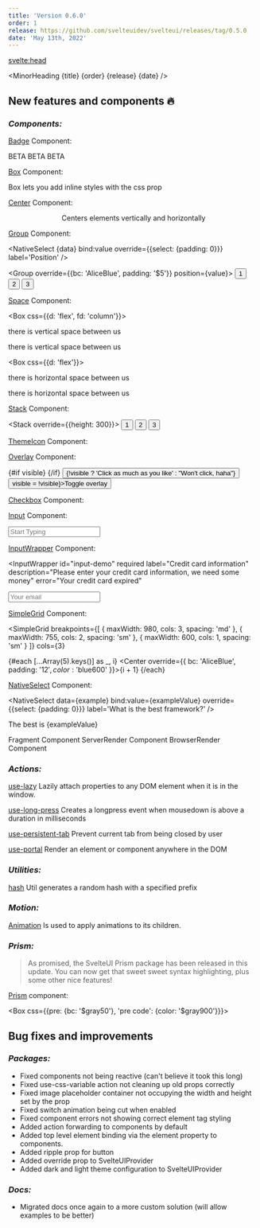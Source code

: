 ```yaml
---
title: 'Version 0.6.0'
order: 1
release: https://github.com/svelteuidev/svelteui/releases/tag/0.5.0
date: 'May 13th, 2022'
---
```


<script>
	import { Badge, Box, Center, Group, Space, Stack, ThemeIcon, Overlay, Checkbox, Input, InputWrapper, SimpleGrid, NativeSelect, Button, Text } from '@svelteuidev/core'
	import { Prism } from '@svelteuidev/prism'
	import { Calendar, MagnifyingGlass } from "radix-icons-svelte";
	import { MinorHeading } from '$lib/components';
	import { base } from '$app/paths';

  	let code = `
		const a = 2;
		const b = 2;

		console.log(a + b);

		// this is a function
		async function add(a, b) {
			return a + b;
		}
		await add(a, b);
	`;

	const boxStyle = {
		backgroundColor: '$gray50',
		textAlign: 'center',
		padding: '$14',
		borderRadius: '$md',
		cursor: 'pointer',

		'&:hover': {
			backgroundColor: '$gray100',
		},
	}

	let visible
	const example = ['Svelte', 'React', 'Vue', 'Angular']
	const data = ['left', 'right', 'center', 'apart']
	$: value = 'left'
	$: exampleValue = 'Svelte'
</script>

<svelte:head>
  <title>{title} - SvelteUI</title>
</svelte:head>

<MinorHeading {title} {order} {release} {date} />

## New features and components 🔥

### _Components:_

<Stack>

[Badge]({base}/core/badge) Component:

<Group>
	<Badge>BETA</Badge>
	<Badge variant='outline'>BETA</Badge>
	<Badge variant='gradient'>BETA</Badge>
</Group>

[Box]({base}/core/box) Component:

<Box css={boxStyle}>
	Box lets you add inline styles with the css prop
</Box>

[Center]({base}/core/center) Component:

<Center override={{bc: 'AliceBlue', py: '$20'}}>
	<p>Centers elements vertically and horizontally</p>
</Center>

[Group]({base}/core/group) Component:

<NativeSelect
  {data}
  bind:value
  override={{select: {padding: 0}}}
  label='Position'
/>

<Group override={{bc: 'AliceBlue', padding: '$5'}} position={value}>
  <Button variant="outline">1</Button>
  <Button variant="outline">2</Button>
  <Button variant="outline">3</Button>
</Group>

[Space]({base}/core/space) Component:

<Box css={{d: 'flex', fd: 'column'}}>
  <p>there is vertical space between us</p>
  <Space h='sm' />
  <p>there is vertical space between us</p>
</Box>

<Box css={{d: 'flex'}}>
  <p>there is horizontal space between us</p>
  <Space w='md' />
  <p>there is horizontal space between us</p>
</Box>

[Stack]({base}/core/stack) Component:

<Stack override={{height: 300}}>
  <Button variant="outline">1</Button>
  <Button variant="outline">2</Button>
  <Button variant="outline">3</Button>
</Stack>

[ThemeIcon]({base}/core/theme-icon) Component:

<Group>
	<ThemeIcon variant="outline" radius="xl" size="xl" color="violet"><Calendar size={20} /></ThemeIcon>
	<ThemeIcon variant="light" color="red"><Calendar /></ThemeIcon>
	<ThemeIcon variant="gradient"><Calendar /></ThemeIcon>
</Group>

[Overlay]({base}/core/overlay) Component:

<Stack override={{}} justify='start'>
	<Box css={{ h: 100, position: 'relative' }}>
		{#if visible}
		  <Overlay opacity={0.6} color="#000" zIndex={5} />
		{/if}
		<Button color={visible ? 'red' : 'teal'}>
			{!visible ? 'Click as much as you like' : "Won't click, haha"}
		</Button>
	</Box>
	<Box>
		<Button on:click={() => visible = !visible}>Toggle overlay</Button>
	</Box>
</Stack>

[Checkbox]({base}/core/checkbox) Component:

<Checkbox label='Accept these terms without reading' />

[Input]({base}/core/input) Component:

<Input
	placeholder='Start Typing'
	rightSectionWidth={70}
/>

[InputWrapper]({base}/core/input-wrapper) Component:

<InputWrapper
  id="input-demo"
  required
  label="Credit card information"
  description="Please enter your credit card information, we need some money"
  error="Your credit card expired"
>
  <Input id="input-demo" placeholder="Your email" />
</InputWrapper>

[SimpleGrid]({base}/core/simple-grid) Component:

<SimpleGrid
  breakpoints={[
    { maxWidth: 980, cols: 3, spacing: 'md' },
    { maxWidth: 755, cols: 2, spacing: 'sm' },
    { maxWidth: 600, cols: 1, spacing: 'sm' }
  ]}
  cols={3}
>
  {#each [...Array(5).keys()] as _, i}
    <Center override={{ bc: 'AliceBlue', padding: '$12', color: '$blue600' }}>{i + 1}</Center>
  {/each}
</SimpleGrid>

[NativeSelect]({base}/core/native-select) Component:

<NativeSelect
  data={example}
  bind:value={exampleValue}
  override={{select: {padding: 0}}}
  label='What is the best framework?'
/>

<Text>The best is <Text root='span' inline variant='gradient'>{exampleValue}</Text></Text>

Fragment Component
ServerRender Component
BrowserRender Component
</Stack>

### _Actions:_

[use-lazy]({base}/actions/use-lazy) Lazily attach properties to any DOM element when it is in the window.

[use-long-press]({base}/actions/use-long-press) Creates a longpress event when mousedown is above a duration in milliseconds

[use-persistent-tab]({base}/actions/use-persistent-tab) Prevent current tab from being closed by user

[use-portal]({base}/actions/use-portal) Render an element or component anywhere in the DOM

### _Utilities:_

[hash]({base}/utilities/hash) Util generates a random hash with a specified prefix

### _Motion:_

[Animation]({base}/motion/animation) Is used to apply animations to its children.

### _Prism:_

> As promised, the SvelteUI Prism package has been released in this update. You can now get that sweet sweet syntax highlighting, plus some other nice features!

[Prism]({base}/others/prism) component:

<Box css={{pre: {bc: '$gray50'}, 'pre code': {color: '$gray900'}}}>
  <Prism code={code} />
</Box>

## Bug fixes and improvements

### _Packages:_

- Fixed components not being reactive (can't believe it took this long)
- Fixed use-css-variable action not cleaning up old props correctly
- Fixed image placeholder container not occupying the width and height set by the prop
- Fixed switch animation being cut when enabled
- Fixed component errors not showing correct element tag styling
- Added action forwarding to components by default
- Added top level element binding via the element property to components.
- Added ripple prop for button
- Added override prop to SvelteUIProvider
- Added dark and light theme configuration to SvelteUIProvider

### _Docs:_

- Migrated docs once again to a more custom solution (will allow examples to be better)

